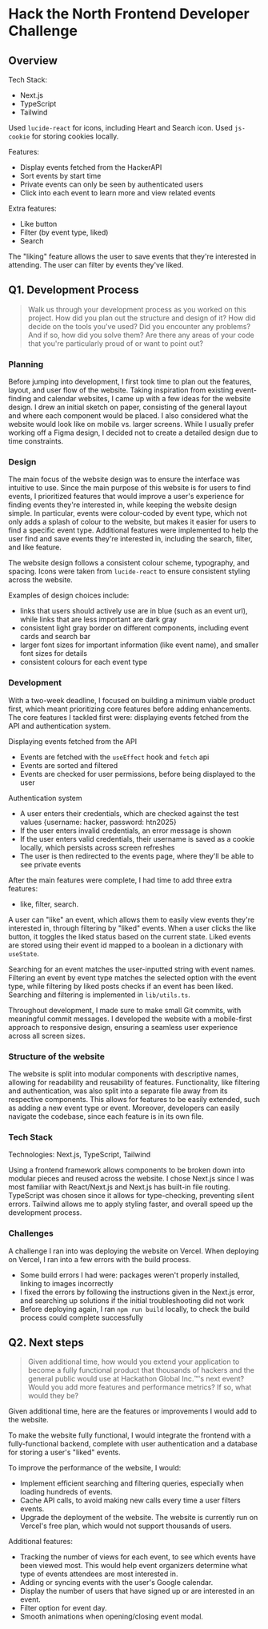 # Hack the North Frontend Developer Challenge
## Overview

Tech Stack:
- Next.js
- TypeScript
- Tailwind

Used `lucide-react` for icons, including Heart and Search icon. Used `js-cookie` for storing cookies locally.

Features:
- Display events fetched from the HackerAPI
- Sort events by start time
- Private events can only be seen by authenticated users
- Click into each event to learn more and view related events

Extra features:
- Like button
- Filter (by event type, liked)
- Search

The "liking" feature allows the user to save events that they're interested in attending. The user can filter by events they've liked.
## Q1. Development Process

> Walk us through your development process as you worked on this project. How did you plan out the structure and design of it? How did decide on the tools you've used? Did you encounter any problems? And if so, how did you solve them? Are there any areas of your code that you're particularly proud of or want to point out?
### Planning

Before jumping into development, I first took time to plan out the features, layout, and user flow of the website. Taking inspiration from existing event-finding and calendar websites, I came up with a few ideas for the website design. I drew an initial sketch on paper, consisting of the general layout and where each component would be placed. I also considered what the website would look like on mobile vs. larger screens. While I usually prefer working off a Figma design, I decided not to create a detailed design due to time constraints.
### Design

The main focus of the website design was to ensure the interface was intuitive to use. Since the main purpose of this website is for users to find events, I prioritized features that would improve a user's experience for finding events they're interested in, while keeping the website design simple. In particular, events were colour-coded by event type, which not only adds a splash of colour to the website, but makes it easier for users to find a specific event type. Additional features were implemented to help the user find and save events they're interested in, including the search, filter, and like feature.

The website design follows a consistent colour scheme, typography, and spacing. Icons were taken from `lucide-react` to ensure consistent styling across the website.

Examples of design choices include:
- links that users should actively use are in blue (such as an event url), while links that are less important are dark gray
- consistent light gray border on different components, including event cards and search bar
- larger font sizes for important information (like event name), and smaller font sizes for details
- consistent colours for each event type
### Development

With a two-week deadline, I focused on building a minimum viable product first, which meant prioritizing core features before adding enhancements. The core features I tackled first were: displaying events fetched from the API and authentication system.

Displaying events fetched from the API
- Events are fetched with the `useEffect` hook and `fetch` api
- Events are sorted and filtered
- Events are checked for user permissions, before being displayed to the user

Authentication system
- A user enters their credentials, which are checked against the test values {username: hacker, password: htn2025}
- If the user enters invalid credentials, an error message is shown
- If the user enters valid credentials, their username is saved as a cookie locally, which persists across screen refreshes
- The user is then redirected to the events page, where they'll be able to see private events

After the main features were complete, I had time to add three extra features:
- like, filter, search.

A user can "like" an event, which allows them to easily view events they're interested in, through filtering by "liked" events. When a user clicks the like button, it toggles the liked status based on the current state. Liked events are stored using their event id mapped to a boolean in a dictionary with `useState`.

Searching for an event matches the user-inputted string with event names. Filtering an event by event type matches the selected option with the event type, while filtering by liked posts checks if an event has been liked. Searching and filtering is implemented in `lib/utils.ts`.

Throughout development, I made sure to make small Git commits, with meaningful commit messages. I developed the website with a mobile-first approach to responsive design, ensuring a seamless user experience across all screen sizes.
### Structure of the website

The website is split into modular components with descriptive names, allowing for readability and reusability of features. Functionality, like filtering and authentication, was also split into a separate file away from its respective components. This allows for features to be easily extended, such as adding a new event type or event. Moreover, developers can easily navigate the codebase, since each feature is in its own file.
### Tech Stack

Technologies: Next.js, TypeScript, Tailwind

Using a frontend framework allows components to be broken down into modular pieces and reused across the website. I chose Next.js since I was most familiar with React/Next.js and Next.js has built-in file routing. TypeScript was chosen since it allows for type-checking, preventing silent errors. Tailwind allows me to apply styling faster, and overall speed up the development process.
### Challenges

A challenge I ran into was deploying the website on Vercel. When deploying on Vercel, I ran into a few errors with the build process.

- Some build errors I had were: packages weren't properly installed, linking to images incorrectly
- I fixed the errors by following the instructions given in the Next.js error, and searching up solutions if the initial troubleshooting did not work
- Before deploying again, I ran `npm run build` locally, to check the build process could complete successfully
## Q2. Next steps

> Given additional time, how would you extend your application to become a fully functional product that thousands of hackers and the general public would use at Hackathon Global Inc.™'s next event? Would you add more features and performance metrics? If so, what would they be?

Given additional time, here are the features or improvements I would add to the website.

To make the website fully functional, I would integrate the frontend with a fully-functional backend, complete with user authentication and a database for storing a user's "liked" events.

To improve the performance of the website, I would:
- Implement efficient searching and filtering queries, especially when loading hundreds of events.
- Cache API calls, to avoid making new calls every time a user filters events.
- Upgrade the deployment of the website. The website is currently run on Vercel's free plan, which would not support thousands of users.

Additional features:
- Tracking the number of views for each event, to see which events have been viewed most. This would help event organizers determine what type of events attendees are most interested in.
- Adding or syncing events with the user's Google calendar.
- Display the number of users that have signed up or are interested in an event.
- Filter option for event day.
- Smooth animations when opening/closing event modal.